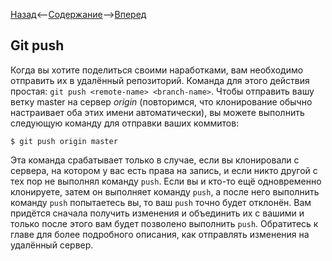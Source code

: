 [Назад](/Content/git_merge.md)<--[Содержание](/readme.md)-->[Вперед](/Content/git_status.md)

## Git push
Когда вы хотите поделиться своими наработками, вам необходимо отправить их в удалённый репозиторий. Команда для этого действия простая: `git push <remote-name> <branch-name>`. Чтобы отправить вашу ветку master на сервер *origin* (повторимся, что клонирование обычно настраивает оба этих имени автоматически), вы можете выполнить следующую команду для отправки ваших коммитов:
```
$ git push origin master
```
Эта команда срабатывает только в случае, если вы клонировали с сервера, на котором у вас есть права на запись, и если никто другой с тех пор не выполнял команду `push`. Если вы и кто-то ещё одновременно клонируете, затем он выполняет команду `push`, а после него выполнить команду `push` попытаетесь вы, то ваш `push` точно будет отклонён. Вам придётся сначала получить изменения и объединить их с вашими и только после этого вам будет позволено выполнить `push`. Обратитесь к главе для более подробного описания, как отправлять изменения на удалённый сервер.
